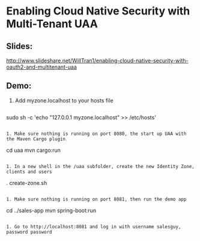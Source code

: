 # Enabling Cloud Native Security with Multi-Tenant UAA 


## Slides: 
http://www.slideshare.net/WillTran1/enabling-cloud-native-security-with-oauth2-and-multitenant-uaa

## Demo:

1. Add myzone.localhost to your hosts file
  
   ```
sudo sh -c 'echo "127.0.0.1 myzone.localhost" >> /etc/hosts'
   ```

1. Make sure nothing is running on port 8080, the start up UAA with the Maven Cargo plugin

   ```
cd uaa
mvn cargo:run
   ```

1. In a new shell in the /uaa subfolder, create the new Identity Zone, clients and users

   ```
. create-zone.sh
   ```

1. Make sure nothing is running on port 8081, then run the demo app

   ```
cd ../sales-app
mvn spring-boot:run
   ``` 

1. Go to http://localhost:8081 and log in with username salesguy, password password
